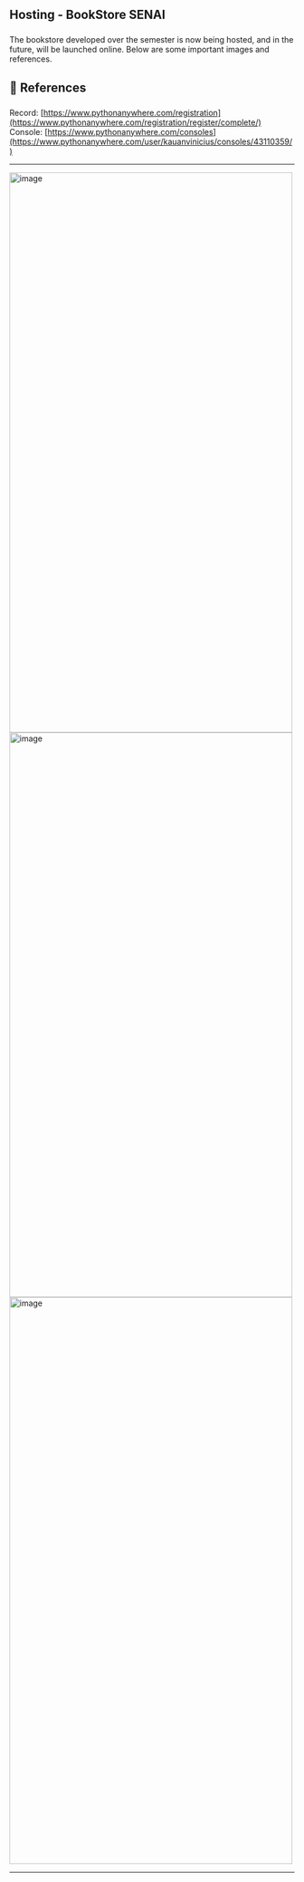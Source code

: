 **<h2>Hosting - BookStore SENAI</h2>**

###

The bookstore developed over the semester is now being hosted, and in the future, will be launched online. Below are some important images and references.

###

**<h2>🔗 References</h2>**

###

Record: [https://www.pythonanywhere.com/registration](https://www.pythonanywhere.com/registration/register/complete/)<br>
Console: [https://www.pythonanywhere.com/consoles](https://www.pythonanywhere.com/user/kauanvinicius/consoles/43110359/)

---

<img width="500" height="989" alt="image" src="https://github.com/user-attachments/assets/7e10e711-3cee-4995-9fd7-eebd849f0918" /><br>
<img width="500" height="997" alt="image" src="https://github.com/user-attachments/assets/a53b17e2-a3bc-4ebe-9d59-1466e1c069d5" /><br>
<img width="500" height="1001" alt="image" src="https://github.com/user-attachments/assets/2406d28a-fab4-4a67-b109-034b9022192f" /><br>

---

